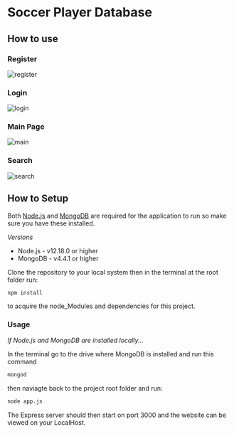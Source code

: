 # Soccer Player Database

## How to use

### Register

![register](Screenshots/register.png)

### Login

![login](/Users/rex/Desktop/cs103a-cpa02/Screenshots/login.png)

### Main Page

![main](/Users/rex/Desktop/cs103a-cpa02/Screenshots/main.png)

### Search

![search](/Users/rex/Desktop/cs103a-cpa02/Screenshots/search.png)

## How to Setup

Both [Node.js](https://nodejs.org/en/download/) and [MongoDB](https://www.mongodb.com/try/download/community) are required for the application to run so make sure you have these installed. 

*Versions*

* Node.js - v12.18.0 or higher
* MongoDB - v4.4.1 or higher

Clone the repository to your local system then in the terminal at the root folder run: 

```bash
npm install
```

to acquire the node_Modules and dependencies for this project.

### Usage

*If Node.js and MongoDB are installed locally...*

In the terminal go to the drive where MongoDB is installed and run this command

```bash
mongod
```

then naviagte back to the project root folder and run:

```bash
node app.js
```

The Express server should then start on port 3000 and the website can be viewed on your LocalHost.
